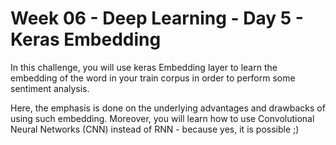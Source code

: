 # Week 06 - Deep Learning - Day 5 - Keras Embedding


In this challenge, you will use keras Embedding layer to learn the embedding of the word in your train corpus in order to perform some sentiment analysis.

Here, the emphasis is done on the underlying advantages and drawbacks of using such embedding. Moreover, you will learn how to use Convolutional Neural Networks (CNN) instead of RNN - because yes, it is possible ;)
